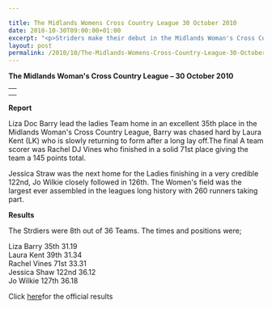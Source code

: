 ```yaml
---

title: The Midlands Womens Cross Country League 30 October 2010
date: 2010-10-30T09:00:00+01:00
excerpt: "<p>Striders make their debut in the Midlands Woman's Cross Country League at Leamington 30th October 2010, Brendan Ward (Club Chairman) Midlands Women's XC League Photos Report Results</p>"
layout: post
permalink: /2010/10/The-Midlands-Womens-Cross-Country-League-30-October-2010/
---
```

**The Midlands Woman's Cross Country League &#8211; 30 October 2010**</p> 

<table>
  <tr>
    <td>
    </td>
  </tr>
  
  <tr>
    <td>
    </td>
  </tr>
</table>

**<a name="Results"><a name="Report"></a>Report</a>**</p> 

Liza Doc Barry lead the ladies Team home in an excellent 35th place in the Midlands Woman's Cross Country League, Barry was chased hard by Laura Kent (LK) who is slowly returning to form after a long lay off.The final A team scorer was Rachel DJ Vines who finished in a solid 71st place giving the team a 145 points total.

Jessica Straw was the next home for the Ladies finishing in a very credible 122nd, Jo Wilkie closely followed in 126th. The Women's field was the largest ever assembled in the leagues long history with 260 runners taking part.

**Results**

The Strdiers were 8th out of 36 Teams. The times and positions were;

Liza Barry 35th 31.19  
Laura Kent 39th 31.34  
Rachel Vines 71st 33.31  
Jessica Shaw 122nd 36.12  
Jo Wilkie 127th 36.18

Click <a href="http://www.midlandathletics.org.uk/PDFS/2010_RES_101030_MidWomensCCFixture1.pdf " target="_blank" rel="nofollow">here</a>for the official results